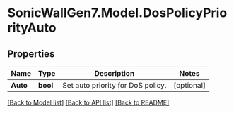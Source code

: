# SonicWallGen7.Model.DosPolicyPriorityAuto

## Properties

Name | Type | Description | Notes
------------ | ------------- | ------------- | -------------
**Auto** | **bool** | Set auto priority for DoS policy. | [optional] 

[[Back to Model list]](../README.md#documentation-for-models) [[Back to API list]](../README.md#documentation-for-api-endpoints) [[Back to README]](../README.md)

